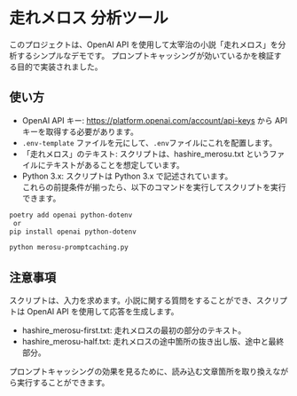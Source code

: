 # 走れメロス 分析ツール
このプロジェクトは、OpenAI API を使用して太宰治の小説「走れメロス」を分析するシンプルなデモです。
プロンプトキャッシングが効いているかを検証する目的で実装されました。

## 使い方
- OpenAI API キー: https://platform.openai.com/account/api-keys から API キーを取得する必要があります。  
- `.env-template` ファイルを元にして、`.env`ファイルにこれを配置します。
- 「走れメロス」のテキスト: スクリプトは、hashire_merosu.txt というファイルにテキストがあることを想定しています。  
- Python 3.x: スクリプトは Python 3.x で記述されています。  
これらの前提条件が揃ったら、以下のコマンドを実行してスクリプトを実行できます。

```bash
poetry add openai python-dotenv
 or
pip install openai python-dotenv 
```

```bash
python merosu-promptcaching.py
```

## 注意事項
スクリプトは、入力を求めます。小説に関する質問をすることができ、スクリプトは OpenAI API を使用して応答を生成します。  

- hashire_merosu-first.txt: 走れメロスの最初の部分のテキスト。  
- hashire_merosu-half.txt: 走れメロスの途中箇所の抜き出し版、途中と最終部分。  

プロンプトキャッシングの効果を見るために、読み込む文章箇所を取り換えながら実行することができます。  
